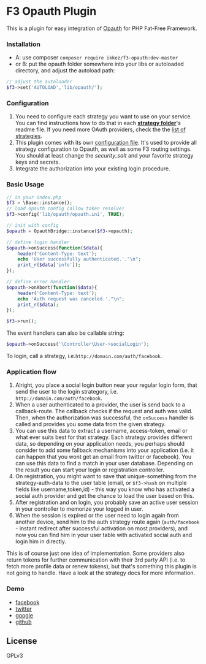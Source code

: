 # F3 Opauth Plugin
This is a plugin for easy integration of [Opauth](http://opauth.org/) for PHP Fat-Free Framework.

### Installation

* A: use composer `composer require ikkez/f3-opauth:dev-master`
* or B: put the opauth folder somewhere into your libs or autoloaded directory, and adjust the autoload path:

```php
// adjust the autoloader
$f3->set('AUTOLOAD','lib/opauth/');
```

### Configuration

1.  You need to configure each strategy you want to use on your service. You can find instructions how to do that in each [**strategy folder**](https://github.com/ikkez/f3-opauth/tree/master/lib/opauth/Strategy)'s readme file. If you need more OAuth providers, check the the [list of strategies](https://github.com/uzyn/opauth/wiki/List-of-strategies).
2.  This plugin comes with its own [configuration file](https://github.com/ikkez/f3-opauth/blob/master/lib/opauth/opauth.ini).
It's used to provide all strategy configuration to Opauth, as well as some F3 routing settings. You should at least change the *security_salt* and your favorite strategy keys and secrets.
3.  Integrate the authorization into your existing login procedure.

### Basic Usage

```php
// in your index.php
$f3 = \Base::instance();
// load opauth config (allow token resolve)
$f3->config('lib/opauth/opauth.ini', TRUE);

// init with config
$opauth = OpauthBridge::instance($f3->opauth);

// define login handler
$opauth->onSuccess(function($data){
	header('Content-Type: text');
	echo 'User successfully authenticated.'."\n";
	print_r($data['info']);
});

// define error handler
$opauth->onAbort(function($data){
	header('Content-Type: text');
	echo 'Auth request was canceled.'."\n";
	print_r($data);
});

$f3->run();
```

The event handlers can also be callable string:

```php
$opauth->onSuccess('\Controller\User->socialLogin');
```

To login, call a strategy, i.e.`http://domain.com/auth/facebook`.


### Application flow

1.  Alright, you place a social login button near your regular login form, that send the user to the login strategory, i.e. `http://domain.com/auth/facebook`.
2.  When a user authenticated to a provider, the user is send back to a callback-route. The callback checks if the request and auth was valid. Then, when the authorization was successful, the `onSuccess` handler is called and provides you some data from the given strategy.
3.  You can use this data to extract a username, access-token, email or what ever suits best for that strategy. 
Each strategy provides different data, so depending on your application needs, you perhaps should consider to add some fallback mechanisms into your application (i.e. it can happen that you wont get an email from twitter or facebook). 
You can use this data to find a match in your user database. Depending on the result you can start your login or registration controller.
4.  On registration, you might want to save that unique-something from the strategy-auth-data to the user table (email, or `$f3->hash` on multiple fields like username,token,id) - this way you know who has activated a social auth provider and get the chance to load the user based on this.
5.  After registration and on login, you probably save an active user session in your controller to memorize your logged in user. 
6.  When the session is expired or the user need to login again from another device, send him to the auth strategy route again (`auth/facebook` - instant redirect after successful activation on most providers), and now you can find him in your user table with activated social auth and login him in directly.

This is of course just one idea of implementation. Some providers also return tokens for further communication with their 3rd party API (i.e. to fetch more profile data or renew tokens), but that's something this plugin is not going to handle. Have a look at the strategy docs for more information.

### Demo

*  [facebook](http://f3.ikkez.de/auth/facebook)
*  [twitter](http://f3.ikkez.de/auth/twitter)
*  [google](http://f3.ikkez.de/auth/google)
*  [github](http://f3.ikkez.de/auth/github)

License
-

GPLv3